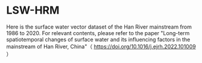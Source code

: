 # LSW-HRM
Here is the surface water vector dataset of the Han River mainstream from 1986 to 2020. For relevant contents, please refer to the paper "Long-term spatiotemporal changes of surface water and its influencing factors in the mainstream of Han River, China"（ https://doi.org/10.1016/j.ejrh.2022.101009 ）

